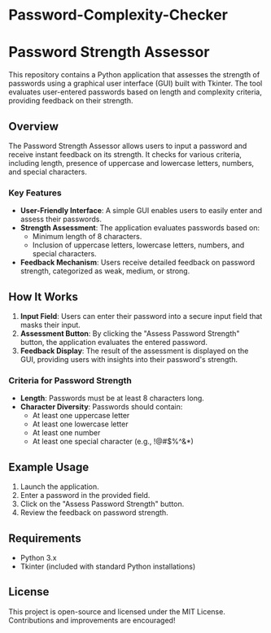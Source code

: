 # Password-Complexity-Checker
# Password Strength Assessor

This repository contains a Python application that assesses the strength of passwords using a graphical user interface (GUI) built with Tkinter. The tool evaluates user-entered passwords based on length and complexity criteria, providing feedback on their strength.

## Overview

The Password Strength Assessor allows users to input a password and receive instant feedback on its strength. It checks for various criteria, including length, presence of uppercase and lowercase letters, numbers, and special characters.

### Key Features

- **User-Friendly Interface**: A simple GUI enables users to easily enter and assess their passwords.
- **Strength Assessment**: The application evaluates passwords based on:
  - Minimum length of 8 characters.
  - Inclusion of uppercase letters, lowercase letters, numbers, and special characters.
- **Feedback Mechanism**: Users receive detailed feedback on password strength, categorized as weak, medium, or strong.

## How It Works

1. **Input Field**: Users can enter their password into a secure input field that masks their input.
2. **Assessment Button**: By clicking the "Assess Password Strength" button, the application evaluates the entered password.
3. **Feedback Display**: The result of the assessment is displayed on the GUI, providing users with insights into their password's strength.

### Criteria for Password Strength

- **Length**: Passwords must be at least 8 characters long.
- **Character Diversity**: Passwords should contain:
  - At least one uppercase letter
  - At least one lowercase letter
  - At least one number
  - At least one special character (e.g., !@#$%^&*)

## Example Usage

1. Launch the application.
2. Enter a password in the provided field.
3. Click on the "Assess Password Strength" button.
4. Review the feedback on password strength.

## Requirements

- Python 3.x
- Tkinter (included with standard Python installations)

## License

This project is open-source and licensed under the MIT License. Contributions and improvements are encouraged!
